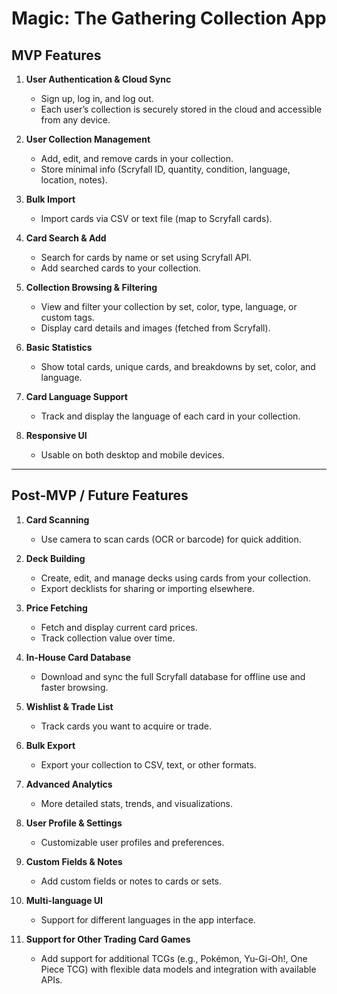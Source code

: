 # Magic: The Gathering Collection App

## MVP Features

1. **User Authentication & Cloud Sync**
   - Sign up, log in, and log out.
   - Each user’s collection is securely stored in the cloud and accessible from any device.

2. **User Collection Management**
   - Add, edit, and remove cards in your collection.
   - Store minimal info (Scryfall ID, quantity, condition, language, location, notes).

3. **Bulk Import**
   - Import cards via CSV or text file (map to Scryfall cards).

4. **Card Search & Add**
   - Search for cards by name or set using Scryfall API.
   - Add searched cards to your collection.

5. **Collection Browsing & Filtering**
   - View and filter your collection by set, color, type, language, or custom tags.
   - Display card details and images (fetched from Scryfall).

6. **Basic Statistics**
   - Show total cards, unique cards, and breakdowns by set, color, and language.

7. **Card Language Support**
   - Track and display the language of each card in your collection.

8. **Responsive UI**
   - Usable on both desktop and mobile devices.

---

## Post-MVP / Future Features

1. **Card Scanning**
   - Use camera to scan cards (OCR or barcode) for quick addition.

2. **Deck Building**
   - Create, edit, and manage decks using cards from your collection.
   - Export decklists for sharing or importing elsewhere.

3. **Price Fetching**
   - Fetch and display current card prices.
   - Track collection value over time.

4. **In-House Card Database**
   - Download and sync the full Scryfall database for offline use and faster browsing.

5. **Wishlist & Trade List**
   - Track cards you want to acquire or trade.

6. **Bulk Export**
   - Export your collection to CSV, text, or other formats.

7. **Advanced Analytics**
   - More detailed stats, trends, and visualizations.

8. **User Profile & Settings**
   - Customizable user profiles and preferences.

9. **Custom Fields & Notes**
   - Add custom fields or notes to cards or sets.

10. **Multi-language UI**
    - Support for different languages in the app interface.

11. **Support for Other Trading Card Games**
    - Add support for additional TCGs (e.g., Pokémon, Yu-Gi-Oh!, One Piece TCG) with flexible data models and integration with available APIs.
